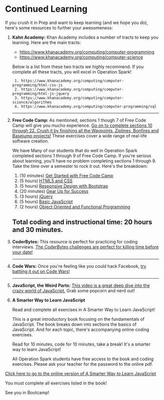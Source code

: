 # Continued Learning

If you crush it in Prep and want to keep learning (and we hope you do), here's some resources to further your awesomeness:

1. **Kahn Academy:** Khan Academy includes a number of tracts to keep you learning. Here are the main tracts:
    
    * https://www.khanacademy.org/computing/computer-programming
    * https://www.khanacademy.org/computing/computer-science
    
    Below is a list from these two tracts we highly recommend. If you complete all these tracts, you will excel in Operation Spark!

        1. https://www.khanacademy.org/computing/computer-programming/html-css-js
        2. https://www.khanacademy.org/computing/computer-programming/html-js-jquery
        3. https://www.khanacademy.org/computing/computer-science/algorithms
        4. https://www.khanacademy.org/computing/computer-programming/sql
    ---
2. **Free Code Camp:** As mentioned, sections 1 though 7 of Free Code Camp will give you mucho experience. [Go on to complete sections 10 through 22. Crush it by finishing all the Waypoints, Ziplines, Bonfires and Basejump projects!](http://www.freecodecamp.com/map) These exercises cover a wide range of real-life software creation.
    
    We have Many of our students that do well in Operation Spark completed sections 1 through 9 of Free Code Camp. If you're serious about learning, you'll have no problem completing sections 1 through 9. Take the time over a semester to rock it out. Here's the breakdown: 
    
    1. (10 minutes) [Get Started with Free Code Camp](http://www.freecodecamp.com/map#get-started-with-free-code-camp)
    2. (5 hours) [HTML5 and CSS](http://www.freecodecamp.com/map#html5-and-css)
    3. (5 hours) [Responsive Design with Bootstrap](http://www.freecodecamp.com/map#responsive-design-with-bootstrap)
    4. (20 minutes) [Gear Up for Success](http://www.freecodecamp.com/map#gear-up-for-success)
    5. (3 hours) [jQuery](http://www.freecodecamp.com/map#jquery)
    6. (5 hours) [Basic JavaScript](http://www.freecodecamp.com/map#basic-javascript)
    7. (2 hours) [Object Oriented and Functional Programming](http://www.freecodecamp.com/map#object-oriented-and-functional-programming)
    
    **Total coding and instructional time: 20 hours and 30 minutes.**
    ---
3. **CoderBytes:** This resource is perfect for practicing for coding interviews. [The CoderBytes challenges are perfect for killing time before your date!](https://coderbyte.com/challenges/)
    
    ---

4. **Code Wars:** Once you're feeling like you could hack Facebook, [try battling it out on Code Wars!](http://www.codewars.com/)
 
    ---

5. **JavaScript, the Weird Parts:** [This video is a great deep dive into the crazy world of JavaScript.](https://www.youtube.com/watch?v=Bv_5Zv5c-Ts) Grab some popcorn and nerd out!

6. **A Smarter Way to Learn JavaScript**

    Read and complete all exercises in A Smarter Way to Learn JavaScript!

    This is a great introductory book focusing on the fundamentals of JavaScript. The book breaks down into sections the basics of JavaScript.  And for each topic, there's accompanying online coding exercises.

    Read for 10 minutes, code for 10 minutes, take a break! It's a smarter way to learn JavaScript!

    All Operation Spark students have free access to the book and coding exercises. Please ask your teacher for the password to the online pdf.

<a href="http://www.asmarterwaytolearn.com/js/js_for_spark.pdf" target="_blank">Click here to go to the online version of A Smarter Way to Learn JavaScript</a>

You must complete all exercises listed in the book!






See you in Bootcamp!








